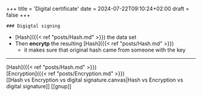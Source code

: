+++
title = 'Digital certificate'
date = 2024-07-22T09:10:24+02:00
draft = false
+++

    ### Digigtal signing
- [Hash]({{< ref "posts/Hash.md" >}}) the data set 
- Then **encrytp** the resulting [Hash]({{< ref "posts/Hash.md" >}})
	- it makes sure that original hash came from someone with the key

---
[Hash]({{< ref "posts/Hash.md" >}})  
[Encryption]({{< ref "posts/Encryption.md" >}})  
[[Hash vs Encryption vs digital signature.canvas|Hash vs Encryption vs digital signature]]
[[gnup]]